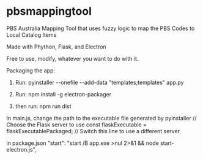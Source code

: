 # pbsmappingtool
PBS Australia Mapping Tool that uses fuzzy logic to map the PBS Codes to Local Catalog Items

Made with Phython, Flask, and Electron

Free to use, modify, whatever you want to do with it.


Packaging the app:
1. Run:
pyinstaller --onefile --add-data "templates;templates" app.py

2. Run: npm install -g electron-packager
3. then run: npm run dist


In main.js, change the path to the executable file generated by pyinstaller
   // Choose the Flask server to use
    const flaskExecutable = flaskExecutablePackaged; // Switch this line to use a different server

in package.json
    "start": "start /B app.exe >nul 2>&1 && node start-electron.js",